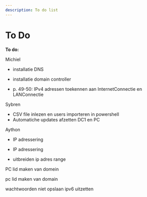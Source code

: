 ```yaml
---
description: To do list
---
```


# To Do

**To do:**

Michiel

* installatie DNS
* installatie domain controller



* p. 49-50: IPv4 adressen toekennen aan InternetConnectie en LANConnectie

Sybren

* CSV file inlezen en users importeren in powershell
* Automatiche updates afzetten DC1 en PC

Aython

* IP adressering





* IP adressering
* uitbreiden ip adres range





PC lid maken van domein

pc lid maken van domain

wachtwoorden niet opslaan ipv6 uitzetten

